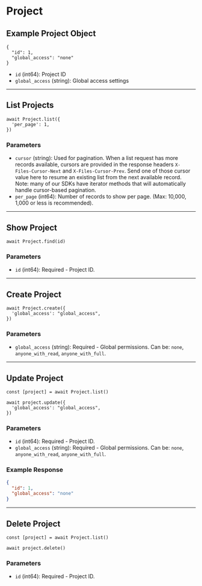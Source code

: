 # Project

## Example Project Object

```
{
  "id": 1,
  "global_access": "none"
}
```

* `id` (int64): Project ID
* `global_access` (string): Global access settings

---

## List Projects

```
await Project.list({
  'per_page': 1,
})
```


### Parameters

* `cursor` (string): Used for pagination.  When a list request has more records available, cursors are provided in the response headers `X-Files-Cursor-Next` and `X-Files-Cursor-Prev`.  Send one of those cursor value here to resume an existing list from the next available record.  Note: many of our SDKs have iterator methods that will automatically handle cursor-based pagination.
* `per_page` (int64): Number of records to show per page.  (Max: 10,000, 1,000 or less is recommended).

---

## Show Project

```
await Project.find(id)
```


### Parameters

* `id` (int64): Required - Project ID.

---

## Create Project

```
await Project.create({
  'global_access': "global_access",
})
```


### Parameters

* `global_access` (string): Required - Global permissions.  Can be: `none`, `anyone_with_read`, `anyone_with_full`.

---

## Update Project

```
const [project] = await Project.list()

await project.update({
  'global_access': "global_access",
})
```

### Parameters

* `id` (int64): Required - Project ID.
* `global_access` (string): Required - Global permissions.  Can be: `none`, `anyone_with_read`, `anyone_with_full`.

### Example Response

```json
{
  "id": 1,
  "global_access": "none"
}
```

---

## Delete Project

```
const [project] = await Project.list()

await project.delete()
```

### Parameters

* `id` (int64): Required - Project ID.

